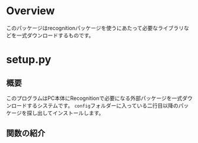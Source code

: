 # Overview
このパッケージはrecognitionパッケージを使うにあたって必要なライブラリなどを一式ダウンロードするものです。

# setup.py
## 概要
このプログラムはPC本体にRecognitionで必要になる外部パッケージを一式ダウンロードするシステムです。
`config`フォルダーに入っている二行目以降のパッケージを探し出してインストールします。

## 関数の紹介
